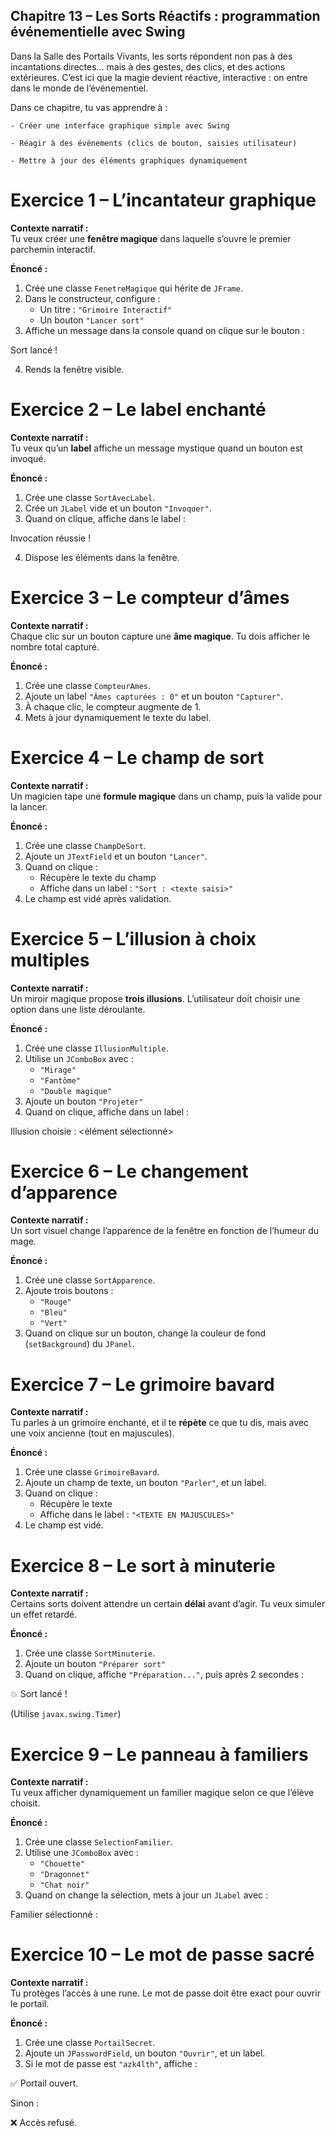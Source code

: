 ## Chapitre 13 – Les Sorts Réactifs : programmation événementielle avec Swing

Dans la Salle des Portails Vivants, les sorts répondent non pas à des incantations directes… mais à des gestes, des clics, et des actions extérieures. C’est ici que la magie devient réactive, interactive : on entre dans le monde de l’événementiel.

Dans ce chapitre, tu vas apprendre à :

    - Créer une interface graphique simple avec Swing

    - Réagir à des événements (clics de bouton, saisies utilisateur)

    - Mettre à jour des éléments graphiques dynamiquement
# Exercice 1 – L’incantateur graphique

**Contexte narratif :**  
Tu veux créer une **fenêtre magique** dans laquelle s’ouvre le premier parchemin interactif.

**Énoncé :**
1. Crée une classe `FenetreMagique` qui hérite de `JFrame`.
2. Dans le constructeur, configure :
    - Un titre : `"Grimoire Interactif"`
    - Un bouton `"Lancer sort"`
3. Affiche un message dans la console quand on clique sur le bouton :

Sort lancé !

4. Rends la fenêtre visible.

# Exercice 2 – Le label enchanté

**Contexte narratif :**  
Tu veux qu’un **label** affiche un message mystique quand un bouton est invoqué.

**Énoncé :**
1. Crée une classe `SortAvecLabel`.
2. Crée un `JLabel` vide et un bouton `"Invoquer"`.
3. Quand on clique, affiche dans le label :

Invocation réussie !

4. Dispose les éléments dans la fenêtre.
# Exercice 3 – Le compteur d’âmes

**Contexte narratif :**  
Chaque clic sur un bouton capture une **âme magique**. Tu dois afficher le nombre total capturé.

**Énoncé :**
1. Crée une classe `CompteurAmes`.
2. Ajoute un label `"Âmes capturées : 0"` et un bouton `"Capturer"`.
3. À chaque clic, le compteur augmente de 1.
4. Mets à jour dynamiquement le texte du label.

# Exercice 4 – Le champ de sort

**Contexte narratif :**  
Un magicien tape une **formule magique** dans un champ, puis la valide pour la lancer.

**Énoncé :**
1. Crée une classe `ChampDeSort`.
2. Ajoute un `JTextField` et un bouton `"Lancer"`.
3. Quand on clique :
    - Récupère le texte du champ
    - Affiche dans un label : `"Sort : <texte saisi>"`
4. Le champ est vidé après validation.

# Exercice 5 – L’illusion à choix multiples

**Contexte narratif :**  
Un miroir magique propose **trois illusions**. L’utilisateur doit choisir une option dans une liste déroulante.

**Énoncé :**
1. Crée une classe `IllusionMultiple`.
2. Utilise un `JComboBox` avec :
    - `"Mirage"`
    - `"Fantôme"`
    - `"Double magique"`
3. Ajoute un bouton `"Projeter"`
4. Quand on clique, affiche dans un label :

Illusion choisie : <élément sélectionné>
# Exercice 6 – Le changement d’apparence

**Contexte narratif :**  
Un sort visuel change l’apparence de la fenêtre en fonction de l’humeur du mage.

**Énoncé :**
1. Crée une classe `SortApparence`.
2. Ajoute trois boutons :
    - `"Rouge"`
    - `"Bleu"`
    - `"Vert"`
3. Quand on clique sur un bouton, change la couleur de fond (`setBackground`) du `JPanel`.

# Exercice 7 – Le grimoire bavard

**Contexte narratif :**  
Tu parles à un grimoire enchanté, et il te **répète** ce que tu dis, mais avec une voix ancienne (tout en majuscules).

**Énoncé :**
1. Crée une classe `GrimoireBavard`.
2. Ajoute un champ de texte, un bouton `"Parler"`, et un label.
3. Quand on clique :
    - Récupère le texte
    - Affiche dans le label : `"<TEXTE EN MAJUSCULES>"`
4. Le champ est vidé.

# Exercice 8 – Le sort à minuterie

**Contexte narratif :**  
Certains sorts doivent attendre un certain **délai** avant d’agir. Tu veux simuler un effet retardé.

**Énoncé :**
1. Crée une classe `SortMinuterie`.
2. Ajoute un bouton `"Préparer sort"`
3. Quand on clique, affiche `"Préparation..."`, puis après 2 secondes :

💥 Sort lancé !

(Utilise `javax.swing.Timer`)

# Exercice 9 – Le panneau à familiers

**Contexte narratif :**  
Tu veux afficher dynamiquement un familier magique selon ce que l’élève choisit.

**Énoncé :**
1. Crée une classe `SelectionFamilier`.
2. Utilise une `JComboBox` avec :
    - `"Chouette"`
    - `"Dragonnet"`
    - `"Chat noir"`
3. Quand on change la sélection, mets à jour un `JLabel` avec :

Familier sélectionné : <nom>
# Exercice 10 – Le mot de passe sacré

**Contexte narratif :**  
Tu protèges l’accès à une rune. Le mot de passe doit être exact pour ouvrir le portail.

**Énoncé :**
1. Crée une classe `PortailSecret`.
2. Ajoute un `JPasswordField`, un bouton `"Ouvrir"`, et un label.
3. Si le mot de passe est `"azk4lth"`, affiche :

✅ Portail ouvert.

Sinon :

❌ Accès refusé.
